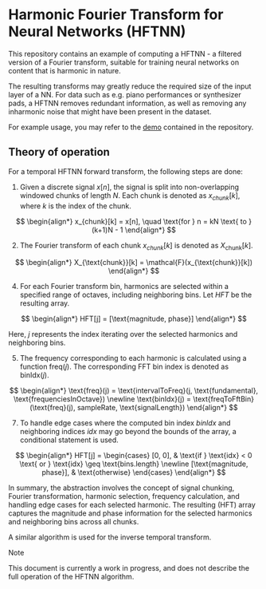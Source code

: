
# Harmonic Fourier Transform for Neural Networks (HFTNN)

This repository contains an example of computing a HFTNN - a filtered version of a Fourier transform, suitable for training neural networks on content that is harmonic in nature.

  

The resulting transforms may greatly reduce the required size of the input layer of a NN. For data such as e.g. piano performances or synthesizer pads, a HFTNN removes redundant information, as well as removing any inharmonic noise that might have been present in the dataset.

  

For example usage, you may refer to the [demo](./src/demo/index.html) contained in the repository.

  

## Theory of operation

For a temporal HFTNN forward transform, the following steps are done:
1. Given a discrete signal $x[n]$, the signal is split into non-overlapping windowed chunks of length $N$. Each chunk is denoted as $x_{chunk}[k]$, where $k$ is the index of the chunk.

$$
\begin{align*}
x_{chunk}[k] = x[n], \quad \text{for } n = kN \text{ to } (k+1)N - 1
\end{align*}
$$
	
2. The Fourier transform of each chunk $x_{chunk}[k]$ is denoted as $X_{\text{chunk}}[k]$.

$$
\begin{align*}
X_{\text{chunk}}[k] = \mathcal{F}(x_{\text{chunk}}[k])
\end{align*}
$$
  
4. For each Fourier transform bin, harmonics are selected within a specified range of octaves, including neighboring bins. Let $HFT$ be the resulting array.

$$
\begin{align*}
HFT[j] = [\text{magnitude, phase}]
\end{align*}
$$

Here, $j$ represents the index iterating over the selected harmonics and neighboring bins.

5. The frequency corresponding to each harmonic is calculated using a function $\text{freq}(j)$. The corresponding FFT bin index is denoted as $\text{binIdx}(j)$.

$$
\begin{align*}
\text{freq}(j) = \text{intervalToFreq}(j, \text{fundamental}, \text{frequenciesInOctave})
\newline
\text{binIdx}(j) = \text{freqToFftBin}(\text{freq}(j), sampleRate, \text{signalLength})
\end{align*}
$$
  
7.  To handle edge cases where the computed bin index $binIdx$ and neighboring indices $idx$ may go beyond the bounds of the array, a conditional statement is used.

$$
\begin{align*}
HFT[j] = \begin{cases} [0, 0], & \text{if } \text{idx} < 0 \text{ or } \text{idx} \geq \text{bins.length} \newline [\text{magnitude, phase}], & \text{otherwise} \end{cases}
\end{align*}
$$

In summary, the abstraction involves the concept of signal chunking, Fourier transformation, harmonic selection, frequency calculation, and handling edge cases for each selected harmonic. The resulting \(HFT\) array captures the magnitude and phase information for the selected harmonics and neighboring bins across all chunks.

A similar algorithm is used for the inverse temporal transform.

> [!NOTE]
> This document is currently a work in progress, and does not describe the full operation of the HFTNN algorithm.
